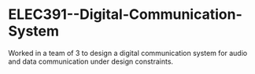 # ELEC391--Digital-Communication-System
Worked in a team of 3 to design a digital communication system for audio and data communication under design constraints.
